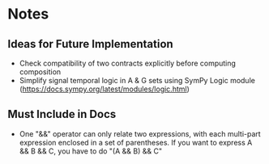 # Notes
## Ideas for Future Implementation
- Check compatibility of two contracts explicitly before computing composition
- Simplify signal temporal logic in A & G sets using SymPy Logic module (https://docs.sympy.org/latest/modules/logic.html)
## Must Include in Docs
- One "&&" operator can only relate two expressions, with each multi-part expression enclosed in a set of parentheses. If you want to express A && B && C, you have to do "(A && B) && C"
